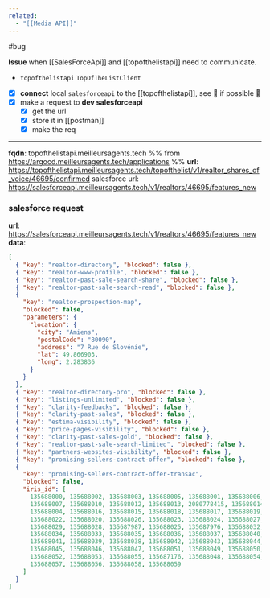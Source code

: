 ```yaml
---
related:
  - "[[Media API]]"
---
```

#bug

**Issue** when [[SalesForceApi]] and [[topofthelistapi]] need to communicate.

- `topofthelistapi` `TopOfTheListClient`

- [x] **connect** local `salesforceapi` to the [[topofthelistapi]], see 🙈 if possible 🌱
- [x] make a request to **dev salesforceapi**
	- [x] get the url
	- [x] store it in [[postman]]
	- [x] make the req
___

**fqdn**: topofthelistapi.meilleursagents.tech %% from https://argocd.meilleursagents.tech/applications %%
**url**: https://topofthelistapi.meilleursagents.tech/topofthelist/v1/realtor_shares_of_voice/46695/confirmed
salesforce url: https://salesforceapi.meilleursagents.tech/v1/realtors/46695/features_new

### salesforce request

**url**: https://salesforceapi.meilleursagents.tech/v1/realtors/46695/features_new
**data**:
```json
[
  { "key": "realtor-directory", "blocked": false },
  { "key": "realtor-www-profile", "blocked": false },
  { "key": "realtor-past-sale-search-share", "blocked": false },
  { "key": "realtor-past-sale-search-read", "blocked": false },
  {
    "key": "realtor-prospection-map",
    "blocked": false,
    "parameters": {
      "location": {
        "city": "Amiens",
        "postalCode": "80090",
        "address": "7 Rue de Slovénie",
        "lat": 49.866903,
        "long": 2.283836
      }
    }
  },
  { "key": "realtor-directory-pro", "blocked": false },
  { "key": "listings-unlimited", "blocked": false },
  { "key": "clarity-feedbacks", "blocked": false },
  { "key": "clarity-past-sales", "blocked": false },
  { "key": "estima-visibility", "blocked": false },
  { "key": "price-pages-visibility", "blocked": false },
  { "key": "clarity-past-sales-gold", "blocked": false },
  { "key": "realtor-past-sale-search-limited", "blocked": false },
  { "key": "partners-websites-visibility", "blocked": false },
  { "key": "promising-sellers-contract-offer", "blocked": false },
  {
    "key": "promising-sellers-contract-offer-transac",
    "blocked": false,
    "iris_id": [
      135688000, 135688002, 135688003, 135688005, 135688001, 135688006,
      135688007, 135688010, 135688012, 135688013, 2080778415, 135688014,
      135688004, 135688016, 135688015, 135688018, 135688017, 135688019,
      135688022, 135688020, 135688026, 135688023, 135688024, 135688027,
      135688029, 135688028, 135687987, 135688025, 135687976, 135688032,
      135688034, 135688033, 135688035, 135688036, 135688037, 135688040,
      135688041, 135688039, 135688038, 135688042, 135688043, 135688044,
      135688045, 135688046, 135688047, 135688051, 135688049, 135688050,
      135688052, 135688053, 135688055, 135687176, 135688048, 135688054,
      135688057, 135688056, 135688058, 135688059
    ]
  }
]
```
